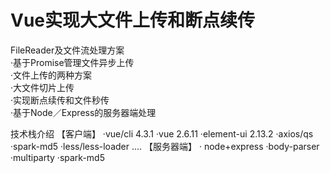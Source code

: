 # Vue实现大文件上传和断点续传

FileReader及文件流处理方案  
·基于Promise管理文件异步上传  
·文件上传的两种方案  
·大文件切片上传  
·实现断点续传和文件秒传  
·基于Node／Express的服务器端处理

技术栈介绍
【客户端】
·vue/cli 4.3.1
·vue 2.6.11
·element-ui 2.13.2
·axios/qs
·spark-md5
·less/less-loader
....
【服务器端】
· node+express
·body-parser
·multiparty
·spark-md5